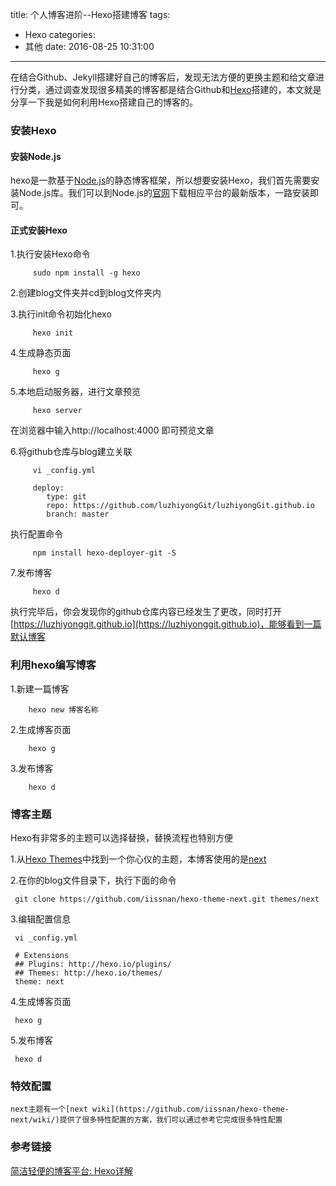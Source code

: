 title: 个人博客进阶--Hexo搭建博客
tags:
  - Hexo
categories:
  - 其他
date: 2016-08-25 10:31:00
---

在结合Github、Jekyll搭建好自己的博客后，发现无法方便的更换主题和给文章进行分类，通过调查发现很多精美的博客都是结合Github和[Hexo](https://github.com/hexojs/hexo)搭建的，本文就是分享一下我是如何利用Hexo搭建自己的博客的。

### 安装Hexo

#### 安装Node.js
hexo是一款基于[Node.js](https://nodejs.org/en/)的静态博客框架，所以想要安装Hexo，我们首先需要安装Node.js库。我们可以到Node.js的[官网](https://nodejs.org/en/)下载相应平台的最新版本，一路安装即可。

#### 正式安装Hexo

1.执行安装Hexo命令
        
         sudo npm install -g hexo
        
2.创建blog文件夹并cd到blog文件夹内

3.执行init命令初始化hexo

         hexo init
         
4.生成静态页面

         hexo g
       
5.本地启动服务器，进行文章预览

         hexo server
         
  在浏览器中输入http://localhost:4000 即可预览文章
  
6.将github仓库与blog建立关联

         vi _config.yml
         
         deploy:
            type: git
            repo: https://github.com/luzhiyongGit/luzhiyongGit.github.io
            branch: master
            
   
  执行配置命令
  
         npm install hexo-deployer-git -S
         
7.发布博客

         hexo d
         
  执行完毕后，你会发现你的github仓库内容已经发生了更改，同时打开[https://luzhiyonggit.github.io](https://luzhiyonggit.github.io)，能够看到一篇默认博客
  
### 利用hexo编写博客

1.新建一篇博客

        hexo new 博客名称
        
2.生成博客页面

        hexo g
        
3.发布博客

        hexo d
        
### 博客主题

Hexo有非常多的主题可以选择替换，替换流程也特别方便

1.从[Hexo Themes](https://github.com/hexojs/hexo/wiki/Themes)中找到一个你心仪的主题，本博客使用的是[next](https://github.com/iissnan/hexo-theme-next)

2.在你的blog文件目录下，执行下面的命令

     git clone https://github.com/iissnan/hexo-theme-next.git themes/next
     
3.编辑配置信息

     vi _config.yml
     
     # Extensions
     ## Plugins: http://hexo.io/plugins/
     ## Themes: http://hexo.io/themes/
     theme: next


4.生成博客页面

     hexo g
     
5.发布博客

     hexo d

### 特效配置

    next主题有一个[next wiki](https://github.com/iissnan/hexo-theme-next/wiki/)提供了很多特性配置的方案，我们可以通过参考它完成很多特性配置
     
### 参考链接

[简洁轻便的博客平台: Hexo详解](http://www.tuicool.com/articles/ueI7naV)
